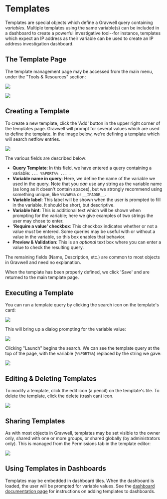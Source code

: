 # Templates

Templates are special objects which define a Gravwell query containing *variables*. Multiple templates using the same variable(s) can be included in a dashboard to create a powerful investigative tool--for instance, templates which expect an IP address as their variable can be used to create an IP address investigation dashboard.

## The Template Page

The template management page may be accessed from the main menu, under the "Tools & Resources" section:

![](template-menu.png)

![](template-page.png)

## Creating a Template

To create a new template, click the 'Add' button in the upper right corner of the templates page. Gravwell will prompt for several values which are used to define the template. In the image below, we're defining a template which will search netflow entries.

![](new-template.png)

The various fields are described below:

* **Query Template**: In this field, we have entered a query containing a variable: `... %%PORT%% ... `.
* **Variable name in query**: Here, we define the name of the variable we used in the query. Note that you *can* use any string as the variable name (as long as it doesn't contain spaces), but we strongly recommend using something unique, like `%%VAR%%` or `__IPADDR__`.
* **Variable label**: This label will be shown when the user is prompted to fill in the variable. It should be short, but descriptive.
* **Variable hint**: This is additional text which will be shown when prompting for the variable; here we give examples of two strings the user may chose to enter.
* **'Require a value' checkbox**: This checkbox indicates whether or not a value *must* be entered. Some queries may be useful with or without a value in the variable, so this box enables that behavior.
* **Preview & Validation**: This is an *optional* text box where you can enter a value to check the resulting query. 

The remaining fields (Name, Description, etc.) are common to most objects in Gravwell and need no explanation.

When the template has been properly defined, we click 'Save' and are returned to the main template page.

## Executing a Template

You can run a template query by clicking the search icon on the template's card:

![](run-template.png)

This will bring up a dialog prompting for the variable value:

![](template-prompt.png)

Clicking "Launch" begins the search. We can see the template query at the top of the page, with the variable (`%%PORT%%`) replaced by the string we gave:

![](template-results.png)

## Editing & Deleting Templates

To modify a template, click the edit icon (a pencil) on the template's tile. To delete the template, click the delete (trash can) icon.

![](edit-delete.png)

## Sharing Templates

As with most objects in Gravwell, templates may be set visible to the owner only, shared with one or more groups, or shared globally (by administrators only). This is managed from the Permissions tab in the template editor:

![](permissions.png)

## Using Templates in Dashboards

Templates may be embedded in dashboard tiles. When the dashboard is loaded, the user will be prompted for variable values. See the [dashboard documentation page](#!gui/dashboards/dashboards.md) for instructions on adding templates to dashboards.
